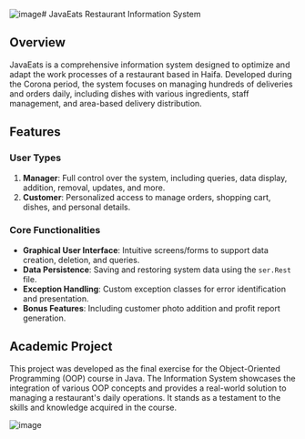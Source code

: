 ![image](https://github.com/muhammadha04/JavaEats-Restaurant-Information-System/assets/103769302/0dd16b75-0d50-4b8f-a212-c76601879b94)# JavaEats Restaurant Information System

## Overview

JavaEats is a comprehensive information system designed to optimize and adapt the work processes of a restaurant based in Haifa. Developed during the Corona period, the system focuses on managing hundreds of deliveries and orders daily, including dishes with various ingredients, staff management, and area-based delivery distribution.

## Features

### User Types
1. **Manager**: Full control over the system, including queries, data display, addition, removal, updates, and more.
2. **Customer**: Personalized access to manage orders, shopping cart, dishes, and personal details.

### Core Functionalities
- **Graphical User Interface**: Intuitive screens/forms to support data creation, deletion, and queries.
- **Data Persistence**: Saving and restoring system data using the `ser.Rest` file.
- **Exception Handling**: Custom exception classes for error identification and presentation.
- **Bonus Features**: Including customer photo addition and profit report generation.

## Academic Project

This project was developed as the final exercise for the Object-Oriented Programming (OOP) course in Java. The Information System showcases the integration of various OOP concepts and provides a real-world solution to managing a restaurant's daily operations. It stands as a testament to the skills and knowledge acquired in the course.


![image](https://github.com/muhammadha04/JavaEats-Restaurant-Information-System/assets/103769302/e27784ac-5181-4a33-bb1b-ec0fccdd99a5)
